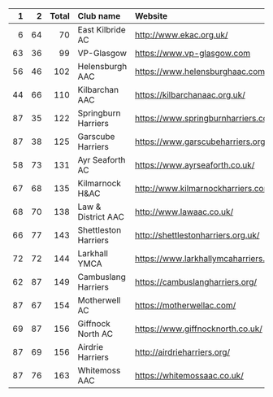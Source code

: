 |   1 |   2 |   Total | Club name            | Website                               |
|----:|----:|--------:|:---------------------|:--------------------------------------|
|   6 |  64 |      70 | East Kilbride AC     | http://www.ekac.org.uk/               |
|  63 |  36 |      99 | VP-Glasgow           | https://www.vp-glasgow.com            |
|  56 |  46 |     102 | Helensburgh AAC      | https://www.helensburghaac.com/       |
|  44 |  66 |     110 | Kilbarchan AAC       | https://kilbarchanaac.org.uk/         |
|  87 |  35 |     122 | Springburn Harriers  | https://www.springburnharriers.co.uk/ |
|  87 |  38 |     125 | Garscube Harriers    | https://www.garscubeharriers.org.uk/  |
|  58 |  73 |     131 | Ayr Seaforth AC      | https://www.ayrseaforth.co.uk/        |
|  67 |  68 |     135 | Kilmarnock H&AC      | http://www.kilmarnockharriers.com/    |
|  68 |  70 |     138 | Law & District AAC   | http://www.lawaac.co.uk/              |
|  66 |  77 |     143 | Shettleston Harriers | http://shettlestonharriers.org.uk/    |
|  72 |  72 |     144 | Larkhall YMCA        | https://www.larkhallymcaharriers.org  |
|  62 |  87 |     149 | Cambuslang Harriers  | https://cambuslangharriers.org/       |
|  87 |  67 |     154 | Motherwell AC        | https://motherwellac.com/             |
|  69 |  87 |     156 | Giffnock North AC    | https://www.giffnocknorth.co.uk/      |
|  87 |  69 |     156 | Airdrie Harriers     | http://airdrieharriers.org/           |
|  87 |  76 |     163 | Whitemoss AAC        | https://whitemossaac.co.uk/           |